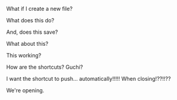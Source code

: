 What if I create a new file?

What does this do?

And, does this save?

What about this?

This working?

How are the shortcuts? Guchi?

I want the shortcut to push... automatically!!!!! When closing!??!!??

We're opening.